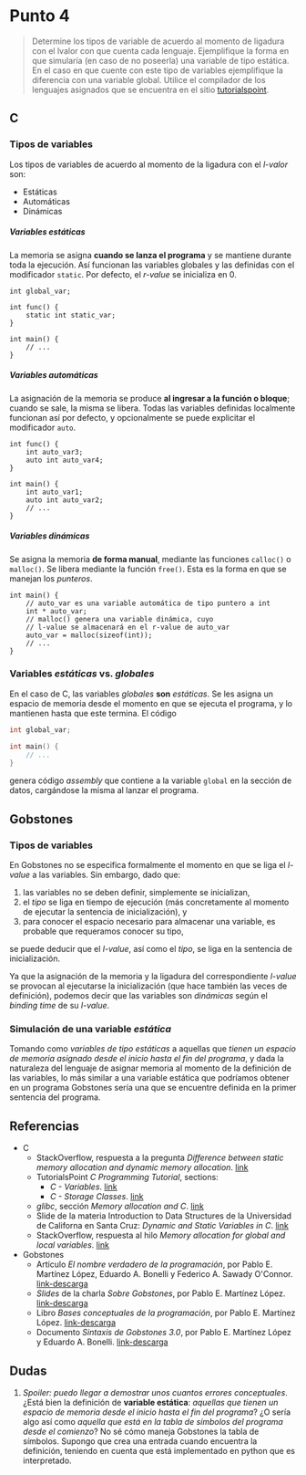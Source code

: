 # Punto 4

> Determine los tipos de variable de acuerdo al momento de ligadura con el lvalor con que cuenta cada lenguaje. Ejemplifique la forma en que simularía (en caso de no poseerla) una variable de tipo estática. En el caso en que cuente con este tipo de variables ejemplifique la diferencia con una variable global. Utilice el compilador de los lenguajes asignados que se encuentra en el sitio [tutorialspoint](http://www.tutorialspoint.com/codingground.htm).

## C

### Tipos de variables

Los tipos de variables de acuerdo al momento de la ligadura con el _l-valor_ son:

* Estáticas
* Automáticas
* Dinámicas

##### Variables *estáticas*

La memoria se asigna **cuando se lanza el programa** y se mantiene durante toda la ejecución. Así funcionan las variables globales y las definidas con el modificador `static`. Por defecto, el *r-value* se inicializa en 0.

```
int global_var;

int func() {
	static int static_var;
}

int main() {
	// ...
}
```

##### Variables *automáticas*

La asignación de la memoria se produce **al ingresar a la función o bloque**; cuando se sale, la misma se libera. Todas las variables definidas localmente funcionan así por defecto, y opcionalmente se puede explicitar el modificador `auto`.

```
int func() {
	int auto_var3;
	auto int auto_var4;
}

int main() {
	int auto_var1;
	auto int auto_var2;
	// ...
}
```

##### Variables *dinámicas*

Se asigna la memoria **de forma manual**, mediante las funciones `calloc()` o `malloc()`. Se libera mediante la función `free()`. Esta es la forma en que se manejan los *punteros*.

```
int main() {
	// auto_var es una variable automática de tipo puntero a int
	int * auto_var;
	// malloc() genera una variable dinámica, cuyo
	// l-value se almacenará en el r-value de auto_var
	auto_var = malloc(sizeof(int)); 
	// ...
}
```

### Variables *estáticas* vs. *globales*

En el caso de C, las variables *globales* **son** *estáticas*. Se les asigna un espacio de memoria desde el momento en que se ejecuta el programa, y lo mantienen hasta que este termina. El código

```c
int global_var;

int main() {
	// ...
}
```

genera código *assembly* que contiene a la variable `global` en la sección de datos, cargándose la misma al lanzar el programa.

## Gobstones

### Tipos de variables

En Gobstones no se especifica formalmente el momento en que se liga el *l-value* a las variables. Sin embargo, dado que:

1. las variables no se deben definir, simplemente se inicializan,
2. el *tipo* se liga en tiempo de ejecución (más concretamente al momento de ejecutar la sentencia de inicialización), y
3. para conocer el espacio necesario para almacenar una variable, es probable que requeramos conocer su tipo,

se puede deducir que el *l-value*, así como el *tipo*, se liga en la sentencia de inicialización.

Ya que la asignación de la memoria y la ligadura del correspondiente *l-value* se provocan al ejecutarse la inicialización (que hace también las veces de definición), podemos decir que las variables son *dinámicas* según el *binding time* de su *l-value*.

### Simulación de una variable *estática*

Tomando como *variables de tipo estáticas* a aquellas que *tienen un espacio de memoria asignado desde el inicio hasta el fin del programa*, y dada la naturaleza del lenguaje de asignar memoria al momento de la definición de las variables, lo más similar a una variable estática que podríamos obtener en un programa Gobstones sería una que se encuentre definida en la primer sentencia del programa.

## Referencias

* C
	* StackOverflow, respuesta a la pregunta *Difference between static memory allocation and dynamic memory allocation*. [link](http://stackoverflow.com/a/15793111/4969879)
	* TutorialsPoint *C Programming Tutorial*, sections:
		* *C - Variables*. [link](http://www.tutorialspoint.com/cprogramming/c_variables.htm)
		* *C - Storage Classes*. [link](http://www.tutorialspoint.com/cprogramming/c_storage_classes.htm)
	* *glibc*, sección *Memory allocation and C*. [link](http://www.gnu.org/software/libc/manual/html_node/Memory-Allocation-and-C.html#Memory-Allocation-and-C)
	* Slide de la materia Introduction to Data Structures de la Universidad de Californa en Santa Cruz: *Dynamic and Static Variables in C*. [link](https://classes.soe.ucsc.edu/cmps012b/Spring97/Lecture05/tsld014.htm)
	* StackOverflow, respuesta al hilo *Memory allocation for global and local variables*. [link](http://stackoverflow.com/a/11977703/4969879)
* Gobstones
	* Artículo *El nombre verdadero de la programación*, por Pablo E. Martínez López, Eduardo A. Bonelli y Federico A. Sawady O'Connor. [link-descarga](http://www.gobstones.org/bibliografia/Articulos/ElNombreVerdaderoDeLaProgramacion.pdf)
	* *Slides* de la charla *Sobre Gobstones*, por Pablo E. Martínez López. [link-descarga](http://www.gobstones.org/bibliografia/Charlas/SobreGobstones.pdf)
	* Libro *Bases conceptuales de la programación*, por Pablo E. Martínez López. [link-descarga](http://www.gobstones.org/bibliografia/Libros/BasesConceptualesProg.pdf)
	* Documento *Sintaxis de Gobstones 3.0*, por Pablo E. Martínez López y Eduardo A. Bonelli. [link-descarga](http://www.gobstones.org/bibliografia/otros/Gobstones.v3.0x-Grammar.pdf)

## Dudas

1. *Spoiler: puedo llegar a demostrar unos cuantos errores conceptuales*. ¿Está bien la definición de **variable estática**: *aquellas que tienen un espacio de memoria desde el inicio hasta el fin del programa*? ¿O sería algo así como *aquella que está en la tabla de símbolos del programa desde el comienzo*? No sé cómo maneja Gobstones la tabla de símbolos. Supongo que crea una entrada cuando encuentra la definición, teniendo en cuenta que está implementado en python que es interpretado.
